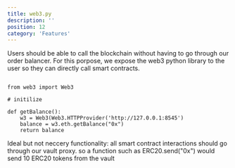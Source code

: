 ```yaml
---
title: web3.py
description: ''
position: 12
category: 'Features'
---
```


Users should be able to call the blockchain without having to go through our order balancer. For this porpose, we expose the web3 python library to the user so they can directly call smart contracts. 


```

from web3 import Web3

# initilize 

def getBalance():
    w3 = Web3(Web3.HTTPProvider('http://127.0.0.1:8545')
    balance = w3.eth.getBalance("0x")
    return balance

```

Ideal but not neccery functionality: all smart contract interactions should go through our vault proxy. so a function such as ERC20.send("0x") would send 10 ERC20 tokens from the vault